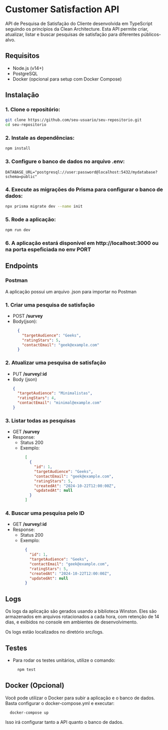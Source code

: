 # Customer Satisfaction API

API de Pesquisa de Satisfação do Cliente desenvolvida em TypeScript seguindo os princípios da Clean Architecture. Esta API permite criar, atualizar, listar e buscar pesquisas de satisfação para diferentes públicos-alvo.

## Requisitos

- Node.js (v14+)
- PostgreSQL
- Docker (opcional para setup com Docker Compose)

## Instalação

### 1. Clone o repositório:
  ```bash
  git clone https://github.com/seu-usuario/seu-repositorio.git
  cd seu-repositorio
  ```
### 2. Instale as dependências:
  ```bash
  npm install
  ```
### 3. Configure o banco de dados no arquivo .env:
  ```env
  DATABASE_URL="postgresql://user:password@localhost:5432/mydatabase?schema=public"
  ```
### 4. Execute as migrações do Prisma para configurar o banco de dados:
  ```bash
  npx prisma migrate dev --name init
  ```
### 5. Rode a aplicação:
  ```bash
  npm run dev
  ```
### 6. A aplicação estará disponível em http://localhost:3000 ou na porta espeficiada no env PORT

## Endpoints

### Postman
  A aplicação possui um arquivo .json para importar no Postman

### 1. Criar uma pesquisa de satisfação
  - POST <b> /survey </b>
  - Body(json):
    ```json
      {
        "targetAudience": "Geeks",
        "ratingStars": 5,
        "contactEmail": "geek@example.com"
      }
    ```

### 2. Atualizar uma pesquisa de satisfação
  - PUT <b> /survey/:id </b>
  - Body (json)
    ```json
    {
      "targetAudience": "Minimalistas",
      "ratingStars": 4,
      "contactEmail": "minimal@example.com"
    }
    ```

### 3. Listar todas as pesquisas
  - GET <b> /survey </b>
  - Response:
    - Status 200
    - Exemplo:
      ```json
        [
          {
            "id": 1,
            "targetAudience": "Geeks",
            "contactEmail": "geek@example.com",
            "ratingStars": 5,
            "createdAt": "2024-10-22T12:00:00Z",
            "updatedAt": null
          }
        ]
      ```

### 4. Buscar uma pesquisa pelo ID
  - GET <b> /survey/:id </b>
  - Response:
    - Status 200
    - Exemplo:
      ```json
        {
          "id": 1,
          "targetAudience": "Geeks",
          "contactEmail": "geek@example.com",
          "ratingStars": 5,
          "createdAt": "2024-10-22T12:00:00Z",
          "updatedAt": null
        }
      ```


## Logs
  Os logs da aplicação são gerados usando a biblioteca Winston. Eles são armazenados em arquivos rotacionados a cada hora, com retenção de 14 dias, e exibidos no console em ambientes de desenvolvimento.

  Os logs estão localizados no diretório src/logs.


## Testes
  - Para rodar os testes unitários, utilize o comando:
    ```bash
      npm test
    ```

## Docker (Opcional)
  Você pode utilizar o Docker para subir a aplicação e o banco de dados. Basta configurar o docker-compose.yml e executar:
  ```bash
    docker-compose up
  ```
  Isso irá configurar tanto a API quanto o banco de dados.